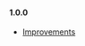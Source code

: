 #### 1.0.0

- [Improvements](https://inovretail.visualstudio.com/PRODUCT_DEVELOPMENT/_workitems/edit/15321)
